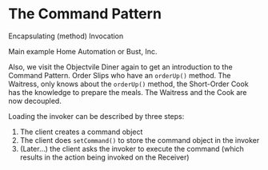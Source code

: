 # The Command Pattern

Encapsulating (method) Invocation

Main example Home Automation or Bust, Inc.

Also, we visit the Objectvile Diner again to get an introduction to the Command Pattern.
Order Slips who have an `orderUp()` method.
The Waitress, only knows about the `orderUp()` method, the Short-Order Cook has the knowledge to prepare the meals.
The Waitress and the Cook are now decoupled.

Loading the invoker can be described by three steps:

1. The client creates a command object
2. The client does `setCommand()` to store the command object in the invoker
3.  (Later...) the client asks the invoker to execute the command (which results in the action being invoked on the Receiver)


